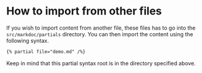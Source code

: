 # How to import from other files

If you wish to import content from another file, these files has to go
into the `src/markdoc/partials` directory. You can then import the content using the following
syntax.

```markdown {% process=false %}
{% partial file="demo.md" /%}
```

Keep in mind that this partial syntax root is in the directory specified above.
